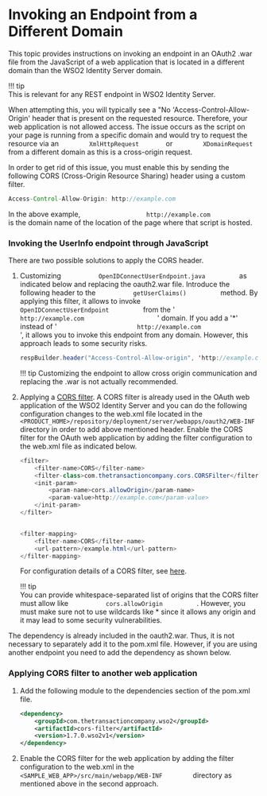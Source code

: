 # Invoking an Endpoint from a Different Domain

This topic provides instructions on invoking an endpoint in an OAuth2
.war file from the JavaScript of a web application that is located in a
different domain than the WSO2 Identity Server domain.

!!! tip    
    This is relevant for any REST endpoint in WSO2 Identity Server.
    

When attempting this, you will typically see a "No
'Access-Control-Allow-Origin' header that is present on the requested
resource. Therefore, your web application is not allowed access. The
issue occurs as the script on your page is running from a specific
domain and would try to request the resource via an
`         XmlHttpRequest        ` or `         XDomainRequest        `
from a different domain as this is a cross-origin request.

In order to get rid of this issue, you must enable this by sending the
following CORS (Cross-Origin Resource Sharing) header using a custom
filter.

``` java
Access-Control-Allow-Origin: http://example.com
```

In the above example,
`                   http://example.com                 ` is the domain
name of the location of the page where that script is hosted.

### Invoking the UserInfo endpoint through JavaScript

There are two possible solutions to apply the CORS header.

1.  Customizing `           OpenIDConnectUserEndpoint.java          ` as
    indicated below and replacing the oauth2.war file. Introduce the
    following header to the `           getUserClaims()          `
    method. By applying this filter, it allows to invoke
    `           OpenIDConnectUserEndpoint          ` from the '
    `                       http://example.com                     ` '
    domain. If you add a '\*' instead of '
    `                       http://example.com                     ` ',
    it allows you to invoke this endpoint from any domain. However, this
    approach leads to some security risks.

    ``` java
    respBuilder.header("Access-Control-Allow-origin", 'http://example.com')
    ```

    !!! tip
        Customizing the endpoint to allow cross origin communication and replacing the .war is not actually recommended.
    

2.  Applying a [CORS
    filter](http://software.dzhuvinov.com/cors-filter.html). A CORS
    filter is already used in the OAuth web application of the WSO2
    Identity Server and you can do the following configuration changes
    to the web.xml file located in the
    `           <PRODUCT_HOME>/repository/deployment/server/webapps/oauth2/WEB-INF          `
    directory in order to add above mentioned header. Enable the CORS
    filter for the OAuth web application by adding the filter
    configuration to the web.xml file as indicated below.

    ``` java
    <filter>
        <filter-name>CORS</filter-name>
        <filter-class>com.thetransactioncompany.cors.CORSFilter</filter-class>
        <init-param>
            <param-name>cors.allowOrigin</param-name>
            <param-value>http://example.com</param-value>
        </init-param>
    </filter>


    <filter-mapping>
        <filter-name>CORS</filter-name>
        <url-pattern>/example.html</url-pattern>
    </filter-mapping>
    ```

    For configuration details of a CORS filter, see
    [here](http://software.dzhuvinov.com/cors-filter.html).

    !!! tip    
        You can provide whitespace-separated list of origins that
        the CORS filter must allow like
        `           cors.allowOrigin          ` . However, you must make
        sure not to use wildcards like \* since it allows any origin and it
        may lead to some security vulnerabilities.
    

The dependency is already included in the oauth2.war. Thus, it is not
necessary to separately add it to the pom.xml file. However, if you are
using another endpoint you need to add the dependency as shown below.

### Applying CORS filter to another web application

1.  Add the following module to the dependencies section of the pom.xml
    file.

    ``` xml
    <dependency>
        <groupId>com.thetransactioncompany.wso2</groupId>
        <artifactId>cors-filter</artifactId>
        <version>1.7.0.wso2v1</version>
    </dependency>
    ```

2.  Enable the CORS filter for the web application by adding the filter
    configuration to the web.xml in the
    `          <SAMPLE_WEB_APP>/src/main/webapp/WEB-INF         `
    directory as mentioned above in the second approach.
